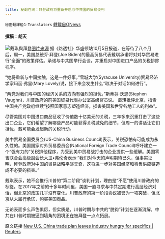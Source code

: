 ```yaml
---
title: 秘翻在线：拜登政府将重新开启与中共国的贸易谈判
---
```

`秘密翻譯組G-Translators` [轉載自GNews](https://gnews.org/zh-hans/1574509/)

#### 撰稿：胡天
![戴琪與拜登](https://ichef.bbci.co.uk/news/640/cpsprodpb/12B89/production/_120818667_gettyimages-1290751952.jpg)[图片来源](https://ichef.bbci.co.uk/news/640/cpsprodpb/12B89/production/_120818667_gettyimages-1290751952.jpg)
据《路透社》华盛顿站10月5日报道，在等待了八个月后，周一，美国总统乔·拜登(Joe Biden)的最高贸易代表戴琪承诺将对对华贸易进行”全面”的政策评估。承诺与中共国举行会谈，并重启对中国进口产品的关税排除程序。

“她将重新与中国接触，这是一件好事，”雪城大学(Syracuse University)贸易经济学家玛丽·弗里(Mary Lovely)说，接下来会发生什么“取决于对话如何进行”。

“两党对我们与中国的经济关系的方向有强烈的担忧，”斯蒂芬·沃恩(Stephen Vaughn)，川普政府的前美国贸易代表办公室高级官员说。 戴琪批评北京，指责中国共产党政府继续“按照国家意志塑造经济，损害美国和世界各地工人的利益”。

尽管美国对中国进口商品征收了价值数十亿美元的关税，三年多来沉重打击了这些出口企业，它们希望了解哪些产品可能获得关税减免的细节，但周一的讲话让它们担忧，戴可能会发起新的关税行动。

美中贸易全国委员会(US-China Business Council)表示，关税恐怕有可能成为永久性的。美国国家对外贸易委员会(National Foreign Trade Council)呼吁建立一个”强有力的”关税排他程序，为受到美中贸易战打击的企业提供一些缓解。美国零售联合会高级副会长大卫•弗伦奇表示:“我们对今天的声明期待已久，但事实证明，拜登政府对中国的贸易战略平淡无奇，这将进一步对美国经济和零售供应链造成不必要的损害。”

戴琪表示，她不会推行川普的“第二阶段”谈判计划，理由是“不愿”使用川普政府的标签。在2017年之前的十多年时间里，美国一直寻求与中共定期进行高层经济对话，但北京的政策几乎没有变化。川普政府的第一阶段协议被誉为一项突破，但北京从未履行承诺，购买美国商品。

无论表面多么声色俱厉，但实质是，川普时期与中共的“脱钩”计划在逐渐消解，中共在川普时期被逼到墙角的困境正在被拜登一点点拓展。

原文链接 [New U.S. China trade plan leaves industry hungry for specifics | Reuters](https://www.reuters.com/business/new-us-china-trade-plan-leaves-industry-hungry-specifics-2021-10-05/)
